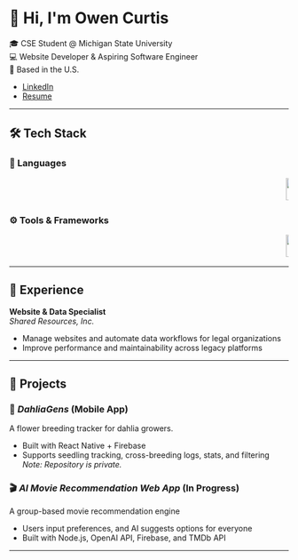# 👋 Hi, I'm Owen Curtis

🎓 CSE Student @ Michigan State University  
💻 Website Developer & Aspiring Software Engineer  
📍 Based in the U.S.

- [LinkedIn](https://www.linkedin.com/in/owen-curtis-982003319/)  
- [Resume](https://drive.google.com/file/d/1xVCiEJUaGByY2ihv3D5Gx6ZBgJh2JtVc/view?usp=sharing)
  
---

## 🛠 Tech Stack

### 🧪 Languages

<p align="left">
  <marquee behavior="scroll" direction="left" scrollamount="6">
    <img src="https://cdn.jsdelivr.net/gh/devicons/devicon/icons/python/python-original.svg" height="40" alt="Python" />
    &nbsp;&nbsp;
    <img src="https://cdn.jsdelivr.net/gh/devicons/devicon/icons/cplusplus/cplusplus-original.svg" height="40" alt="C++" />
    &nbsp;&nbsp;
    <img src="https://cdn.jsdelivr.net/gh/devicons/devicon/icons/csharp/csharp-original.svg" height="40" alt="C#" />
    &nbsp;&nbsp;
    <img src="https://cdn.jsdelivr.net/gh/devicons/devicon/icons/javascript/javascript-original.svg" height="40" alt="JavaScript" />
    &nbsp;&nbsp;
    <img src="https://cdn.jsdelivr.net/gh/devicons/devicon/icons/typescript/typescript-original.svg" height="40" alt="TypeScript" />
    &nbsp;&nbsp;
    <img src="https://cdn.jsdelivr.net/gh/devicons/devicon/icons/html5/html5-original.svg" height="40" alt="HTML5" />
    &nbsp;&nbsp;
    <img src="https://cdn.jsdelivr.net/gh/devicons/devicon/icons/css3/css3-original.svg" height="40" alt="CSS3" />
  </marquee>
</p>

### ⚙️ Tools & Frameworks

<p align="left">
  <marquee behavior="scroll" direction="left" scrollamount="6">
    <img src="https://cdn.jsdelivr.net/gh/devicons/devicon/icons/react/react-original.svg" height="40" alt="React" />
    &nbsp;&nbsp;
    <img src="https://cdn.jsdelivr.net/gh/devicons/devicon/icons/firebase/firebase-plain.svg" height="40" alt="Firebase" />
    &nbsp;&nbsp;
    <img src="https://cdn.jsdelivr.net/gh/devicons/devicon/icons/nodejs/nodejs-original.svg" height="40" alt="Node.js" />
    &nbsp;&nbsp;
    <img src="https://cdn.jsdelivr.net/gh/devicons/devicon/icons/git/git-original.svg" height="40" alt="Git" />
    &nbsp;&nbsp;
    <img src="https://cdn.jsdelivr.net/gh/devicons/devicon/icons/unity/unity-original.svg" height="40" alt="Unity" />
  </marquee>
</p>


---

## 💼 Experience

**Website & Data Specialist**  
*Shared Resources, Inc.*  
- Manage websites and automate data workflows for legal organizations  
- Improve performance and maintainability across legacy platforms  

---

## 🚀 Projects

### 🌸 *DahliaGens* (Mobile App)  
A flower breeding tracker for dahlia growers.  
- Built with React Native + Firebase  
- Supports seedling tracking, cross-breeding logs, stats, and filtering  
*Note: Repository is private.*

### 🎬 *AI Movie Recommendation Web App* (In Progress)  
A group-based movie recommendation engine  
- Users input preferences, and AI suggests options for everyone  
- Built with Node.js, OpenAI API, Firebase, and TMDb API  

---
